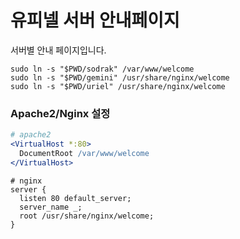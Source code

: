 유피넬 서버 안내페이지
========
서버별 안내 페이지입니다.
```shell
sudo ln -s "$PWD/sodrak" /var/www/welcome
sudo ln -s "$PWD/gemini" /usr/share/nginx/welcome
sudo ln -s "$PWD/uriel" /usr/share/nginx/welcome
```

### Apache2/Nginx 설정
```apache
# apache2
<VirtualHost *:80>
  DocumentRoot /var/www/welcome
</VirtualHost>
```
```Nginx
# nginx
server {
  listen 80 default_server;
  server_name _;
  root /usr/share/nginx/welcome;
}
```
